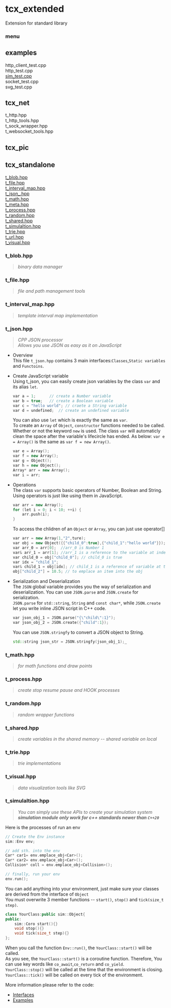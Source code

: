 # tcx_extended
Extension for standard library
### menu
## examples  
http_client_test.cpp  
http_test.cpp  
[sim_test.cpp](./examples/sim_test.cpp)  
socket_test.cpp  
svg_test.cpp  
 
## tcx_net  
t_http.hpp  
t_http_tools.hpp  
t_sock_wrapper.hpp  
t_websocket_tools.hpp  

## tcx_pic  
## tcx_standalone  
[t_blob.hpp](#t_blobhpp)  
[t_file.hpp](#t_filehpp)  
[t_interval_map.hpp](#t_interval_maphpp)  
[t_json_.hpp](#t_jsonhpp)  
[t_math.hpp](#t_mathhpp)  
[t_meta.hpp](#t_metahpp)  
[t_process.hpp](#t_processhpp)  
[t_random.hpp](#t_randomhpp)  
[t_shared.hpp](#t_sharedhpp)  
[t_simulaltion.hpp](#t_simulaltionhpp)  
[t_trie.hpp](#t_triehpp)  
[t_url.hpp](#t_urlhpp)  
[t_visual.hpp](#t_visualhpp)  





### t_blob.hpp
> *binary data manager*
### t_file.hpp
> *file and path management tools*
### t_interval_map.hpp
> *template interval map implementation*
### t_json.hpp
> *CPP JSON processor*  
> *Allows you use JSON as easy as it on JavaScript*
- Overview  
    This file `t_json.hpp` contains 3 main interfaces:`Classes`,`Static variables` and `Functoins`.   
    
- Create JavaScript variable  
    Using t_json, you can easily create json variables by the class `var` and its alias `let`.
    
    ```C++
    var a = 1;      // create a Number variable
    var b = true;   // create a Boolean variable
    var c = "hello world"; // craete a String variable
    var d = undefined;  // create an undefined variable
    ```
    You can also use `let` which is exactly the same as `var`.  
    To create an `Array` of `Object`, `constructor` functions needed to be called.
    Whether or not the keyword `new` is used. The class `var` will automaticly clean the space after the variable's lifecircle has ended. 
    As below: `var e = Array()` is the same as `var f = new Array()`.
    ```C++
    var e = Array();
    var f = new Array();
    var g = Object();
    var h = new Object();
    Array* arr = new Array();
    var i = arr;
    ```
- Operations  
    The class `var` supports basic operators of Number, Boolean and String. Using operators is just like using them in JavaScript.
    ```C++
    var arr = new Array();
    for (let i = 0; i < 10; ++i) {
		arr.push(i);
	}
    ```
    To access the chlidren of an `Object` or `Array`, you can just use operator[]
    ```C++
    var arr = new Array(1,"2",ture);
    var obj = new Object({{"child_0":true},{"child_1":"hello world"}});
    var arr_0 = arr[0];  //arr_0 is Number 1
    var& arr_1 = arr[1]; //arr_1 is a reference to the variable at index of 1 in the arr
    var child_0 = obj["child_0"]; // child_0 is true
    var idx = "child_1";
    var& child_1 = obj[idx]; // child_1 is a reference of variable at the index of child_1 in the obj
    obj["child_2"] = 10.5; // to emplace an item into the obj
    ```

- Serialization and Deserialization  
    The `JSON` global variable provides you the way of serialization and deserialization. You can use
    `JSON.parse` and `JSON.create` for serialization.  
    `JSON.parse` for `std::string`, `String` and `const char*`, while `JSON.create`  
    let you write inline JSON script in C++ code.
    ```C++
    var json_obj_1 = JSON.parse("{\"child\":1}");
    var json_obj_2 = JSON.create({"child":1});
    ```
    You can use `JSON.stringfy` to convert a JSON object to String.
    ```C++
    std::string json_str = JSON.stringfy(json_obj_1);_
    ```


### t_math.hpp
> *for math functions and draw points*
### t_process.hpp
> *create stop resume pause and HOOK processes*
### t_random.hpp
> *random wrapper functions*
### t_shared.hpp
> *create variables in the shared memory -- shared variable on local*
### t_trie.hpp
> *trie implementations*
### t_visual.hpp
> *data visualization tools like SVG*




### t_simulaltion.hpp
> *You can simply use these APIs to create your simulation system*  
> ***simulation module only work for c++ standards newer than `C++20`***


Here is the processes of run an env

```C++
// Create the Env instance
sim::Env env;

// add sth. into the env
Car* car1= env.emplace_obj<Car>();
Car* car2= env.emplace_obj<Car>();
Collision* coll = env.emplace_obj<Collision>();

// finally, run your env
env.run();
```

You can add anything into your environment, just make sure your classes are derived from the interface of `Object`  
You must overwrite 3 member functions -- `start()`, `stop()` and `tick(size_t step)`.

```C++
class YourClass:public sim::Object{
public:
    sim::Coro start(){}
    void stop(){}
    void tick(size_t step){}
};
```

When you call the function `Env::run()`, the `YourClass::start()` will be called.  
As you see, the `YourClass::start()` is a coroutine function. Therefore, You can use key words like `co_await`,`co_return` and `co_yield`.  
`YourClass::stop()` will be called at the time that the environment is closing.  
`YourClass::tick()` will be called on every tick of the environment.  

More information please refer to the code:
- [Interfaces](./tcx_standalone/t_simulaltion.hpp)  
- [Examples](./examples/sim_test.cpp)

